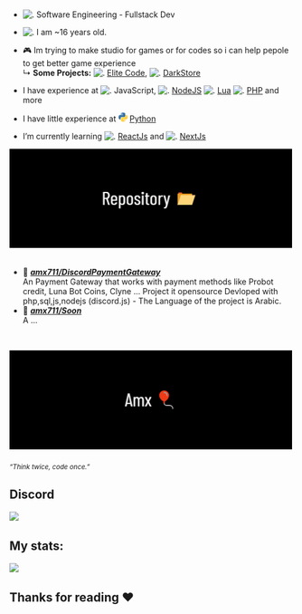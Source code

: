 #
<div>


- <img src="https://i.imgur.com/BtOZgL3.png" alt="." width="16" height="16"/>   Software Engineering - Fullstack Dev
- <img src="[https://i.imgur.com/a2KhTyR.gif](https://media4.giphy.com/media/109epNnxnLTMha/giphy.gif?cid=6c09b952wrbaui1d2mn1l0yx3eddg1yvveie7xr2xvhy8zoh&ep=v1_gifs_search&rid=giphy.gif&ct=g)" alt="."  width="16" height="16" /> I am ~16 years old. 
- 🎮 Im trying to make studio for games or for codes so i can help pepole to get better game experience    
  ↳ **Some Projects:** <img src="https://cdn.discordapp.com/icons/1223962177300463727/41cac5429bf3654d82d8a9c4fd6bf5a2.png?size=1024" alt="." width="16" height="16"/> [Elite Code](https://discord.gg/6GraYM3Nq7), <img src="https://cdn.discordapp.com/icons/843108680530395155/b8e06f1b4c0eefadb4f12e01880f4461.png?size=1024" alt="." width="16" height="16"/> [DarkStore](https://discord.gg/ds3)

- I have experience at <img src="https://i.imgur.com/Xjb867j.png" alt="." width="16" height="16"/> JavaScript, <img src="https://i.imgur.com/eZxBcrA.png" alt="." width="16" height="16"/> [NodeJS](https://nodejs.org/) <img src="https://encrypted-tbn0.gstatic.com/images?q=tbn:ANd9GcSMyVdHChH8oFi0J18pWN2dWR4pWt9JOXGGqg&s" alt="." width="16" height="16"/> [Lua](https://www.lua.org/) <img src="https://upload.wikimedia.org/wikipedia/commons/thumb/2/27/PHP-logo.svg/640px-PHP-logo.svg.png" alt="." width="16" height="16"/> [PHP](https://www.php.net/) and more
- I have little experience at <img src="https://raw.githubusercontent.com/brand-icons/brands/66a515d0afc1bdf9cd308a9ae8d85e1bd23a4d97/icons/color/python.svg" alt="." width="16" height="16"/> [Python](https://www.python.org/) 
- I’m currently learning <img src="https://upload.wikimedia.org/wikipedia/commons/thumb/3/30/React_Logo_SVG.svg/512px-React_Logo_SVG.svg.png" alt="." width="16" height="16"/> [ReactJs](https://react.dev/) and <img src="https://images.prismic.io/turing/652ec31afbd9a45bcec81965_Top_Features_in_Next_js_13_7f9a32190f.webp?auto=format,compress" alt="." width="16" height="16"/> [NextJs](https://nextjs.org/)

<img src="repo.gif" width="500" />
<br/>
<br/>
  
- 📗 [***amx711/DiscordPaymentGateway***](https://github.com/amx711/DiscordPaymentGateway) <br/>
  An Payment Gateway that works with payment methods like Probot credit, Luna Bot Coins, Clyne ... Project it opensource
  Devloped with php,sql,js,nodejs (discord.js) - The Language of the project is Arabic.
- 📘 [***amx711/Soon***](https://github.com/amx711/???) <br/>
  A ...
<br/>

<img src="amx.gif" width="500" /><br/>


<sub>  *“Think twice, code once.”* </sub>
</div>

## Discord

<img width="auto" hight="auto" herf="/" src="https://widgets.vendicated.dev/user?id=798145401844138005&theme=dark&banner=true&full-banner=true&rounded-corners=true&discord-icon=true&badges=true&guess-nitro=true&%22%3E"/>

## My stats:

<p>
  <a href="/"  align="left">
  <img width="auto" src="https://github-readme-stats.vercel.app/api?username=amx711&theme=dark&show_icons=true"/>
  </a>
</p>

## Thanks for reading ❤️

